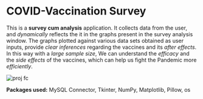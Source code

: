 # COVID-Vaccination Survey
This is a **survey cum analysis** application. It collects data from the user, and *dynamically* reflects the it in the graphs present in the survey analysis window. 
The graphs plotted against various data sets obtained as user inputs, provide *clear inferences* regarding the vaccines and its *after effects*.
In this way with a *large sample size*, We can understand the *efficacy* and the *side effects* of the vaccines, which can help us fight the Pandemic more *efficiently*.

![proj fc](https://user-images.githubusercontent.com/83182149/190876862-23a3e8b1-b793-44d6-8fe1-24e2f8ae5bc7.jpg)

**Packages used:** MySQL Connector, Tkinter, NumPy, Matplotlib, Pillow, os
